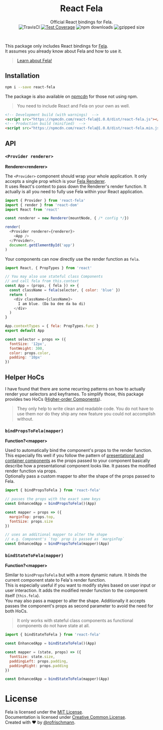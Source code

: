 <h1 align="center">React Fela</h1>
<p align="center">
Official React bindings for Fela.
<br>
<img alt="TravisCI" src="https://travis-ci.org/rofrischmann/react-fela.svg?branch=master">
<a href="https://codeclimate.com/github/rofrischmann/react-fela/coverage"><img alt="Test Coverage" src="https://codeclimate.com/github/rofrischmann/react-fela/badges/coverage.svg"></a>
<img alt="npm downloads" src="https://img.shields.io/npm/dm/react-fela.svg">
<img alt="gzipped size" src="https://img.shields.io/badge/gzipped-~1.4kb-brightgreen.svg">

</p>
<br>

This package only includes React bindings for [Fela](http://github.com/rofrischmann/fela). <br>
It assumes you already know about Fela and how to use it.

> [Learn about Fela!](http://github.com/rofrischmann/fela)


## Installation
```sh
npm i --save react-fela
```

The package is also available on [npmcdn](https://npmcdn.com/) for those not using npm.
> You need to include React and Fela on your own as well.

```HTML
<!-- Development build (with warnings)  -->
<script src="https://npmcdn.com/react-fela@1.0.0/dist/react-fela.js"></script>
<!-- Production build (minified)  -->
<script src="https://npmcdn.com/react-fela@1.0.0/dist/react-fela.min.js"></script>
```

## API
### `<Provider renderer>`
**Renderer\<renderer>**

The `<Provider>` component should wrap your whole application. It only accepts a single prop which is your [Fela Renderer](https://github.com/rofrischmann/fela/blob/master/docs/GettingStarted.md#8-rendering).<br>
It uses React's context to pass down the Renderer's render function. It actually is all you need to fully use Fela within your React application.
```javascript
import { Provider } from 'react-fela'
import { render } from 'react-dom'
import React from 'react'

const renderer = new Renderer(mountNode, { /* config */})

render(
  <Provider renderer={renderer}>
    <App />
  </Provider>,
  document.getElementById('app')
)
```
Your components can now directly use the render function as `fela`.
```javascript
import React, { PropTypes } from 'react'

// You may also use stateful class Components
// and call fela from this.context
const App = (props, { fela }) => {
  const className = fela(selector, { color: 'blue' })
  return (
    <div className={className}>
      I am blue. (Da ba dee da ba di)
    </div>
  )
}

App.contextTypes = { fela: PropTypes.func }
export default App

const selector = props => ({
  fontSize: '12px',
  fontWeight: 300,
  color: props.color,
  padding: '10px'
})
```

## Helper HoCs
I have found that there are some recurring patterns on how to actually render your selectors and keyframes. To simplify those, this package provides two HoCs ([Higher-order Components](https://medium.com/@dan_abramov/mixins-are-dead-long-live-higher-order-components-94a0d2f9e750#.njbld18x8)).
> They only help to write clean and readable code. You do not have to use them nor do they ship any new feature you could not accomplish without.

### `bindPropsToFela(mapper)`
**Function?\<mapper>**

Used to automatically bind the component's props to the render function. This especially fits well if you follow the pattern of [presentational and container components](https://medium.com/@dan_abramov/smart-and-dumb-components-7ca2f9a7c7d0#.2vftfin5s) as the props passed to your component basically describe how a presentational component looks like. It passes the modified render function via props.<br>
Optionally pass a custom mapper to alter the shape of the props passed to Fela.

```javascript
import { bindPropsToFela } from 'react-fela'

// passes the props with the exact same keys
const EnhancedApp = bindPropsToFela()(App)

const mapper = props => ({
  marginTop: props.top,
  fontSize: props.size
})

// uses an additional mapper to alter the shape
// e.g. Component's `top` prop is passed as `marginTop`
const EnhancedApp = bindPropsToFela(mapper)(App)
```

### `bindStateToFela(mapper)`
**Function?\<mapper>**

Similar to `bindPropsToFela` but with a more dynamic nature. It binds the current component state to Fela's render function.<br>
This is especially useful if you want to modify styles based on user input or user interaction. It adds the modified render function to the component itself (`this.fela`).<br>
You may also pass a mapper to alter the shape. Additionally it accepts passes the component's props as second parameter to avoid the need for both HoCs.

> It only works with stateful class components as functional components do not have state at all.

```javascript
import { bindStateToFela } from 'react-fela'

const EnhancedApp = bindStateToFela()(App)

const mapper = (state, props) => ({
  fontSize: state.size,
  paddingLeft: props.padding,
  paddingRight: props.padding
})

const EnhancedApp = bindStateToFela(mapper)(App)
```


# License
Fela is licensed under the [MIT License](http://opensource.org/licenses/MIT).<br>
Documentation is licensed under [Creative Common License](http://creativecommons.org/licenses/by/4.0/).<br>
Created with ♥ by [@rofrischmann](http://rofrischmann.de).
